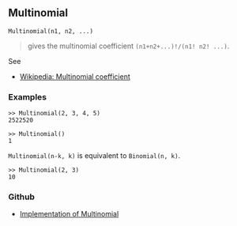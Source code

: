 ## Multinomial

```
Multinomial(n1, n2, ...)
```

> gives the multinomial coefficient `(n1+n2+...)!/(n1! n2! ...)`.

See
* [Wikipedia: Multinomial coefficient](http://en.wikipedia.org/wiki/Multinomial_coefficient)

### Examples

```
>> Multinomial(2, 3, 4, 5)
2522520

>> Multinomial()
1
```
 
`Multinomial(n-k, k)` is equivalent to `Binomial(n, k)`.

```
>> Multinomial(2, 3)
10
```

### Github

* [Implementation of Multinomial](https://github.com/axkr/symja_android_library/blob/master/symja_android_library/matheclipse-core/src/main/java/org/matheclipse/core/builtin/NumberTheory.java#L3526) 
